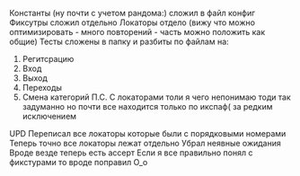 Константы (ну почти с учетом рандома:) сложил в файл конфиг
Фиксутры сложил отдельно 
Локаторы отдело (вижу что можно оптимизировать - много повторений - часть можно положить как общие)
Тесты сложены в папку и разбиты по файлам на:
1. Регитсрацию
2. Вход
3. Выход
4. Переходы
5. Смена категорий
П.С.
С локаторами толи я чего непонимаю тоди так задуманно но почти все находится только по икспаф( за редким исключением

UPD
Переписал все локаторы которые были с порядковыми номерами
Теперь точно все локаторы лежат отдельно
Убрал неявные ожидания 
Вроде везде теперь есть ассерт
Если я все правильно понял с фикстурами то вроде поправил О_о
